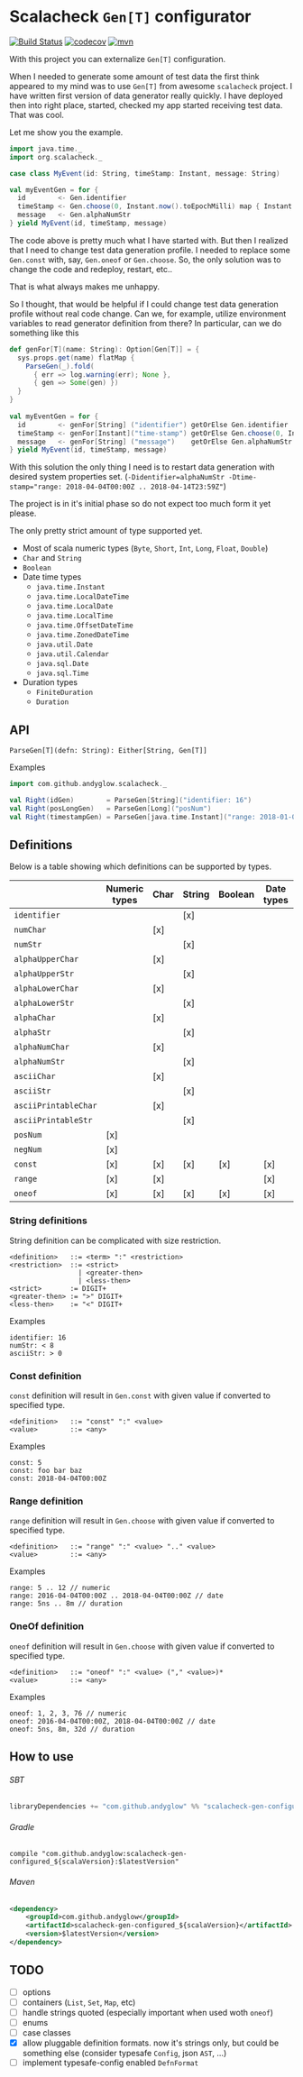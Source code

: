 # Scalacheck `Gen[T]` configurator

[![Build Status](https://github.com/andyglow/scalacheck-gen-configured/actions/workflows/ci.yml/badge.svg)]()
[![codecov](https://codecov.io/gh/andyglow/scalacheck-gen-configured/branch/master/graph/badge.svg?token=LRRSC6V0RE)](https://codecov.io/gh/andyglow/scalacheck-gen-configured)
[![mvn](https://img.shields.io/badge/dynamic/json.svg?label=mvn&query=%24.response.docs%5B0%5D.latestVersion&url=https%3A%2F%2Fsearch.maven.org%2Fsolrsearch%2Fselect%3Fq%3Dscalacheck-gen-configured_2.13%26start%3D0%26rows%3D1)](https://search.maven.org/artifact/com.github.andyglow/scalacheck-gen-configured_2.13/)

With this project you can externalize `Gen[T]` configuration. 

When I needed to generate some amount of test data the first think appeared to my mind was to use `Gen[T]` 
from awesome `scalacheck` project. I have written first version of data generator really quickly. I have deployed then
into right place, started, checked my app started receiving test data. That was cool. 

Let me show you the example.

```scala
import java.time._
import org.scalacheck._

case class MyEvent(id: String, timeStamp: Instant, message: String)

val myEventGen = for {
  id        <- Gen.identifier
  timeStamp <- Gen.choose(0, Instant.now().toEpochMilli) map { Instant.ofEpochMilli }
  message   <- Gen.alphaNumStr
} yield MyEvent(id, timeStamp, message)
```       
The code above is pretty much what I have started with.
But then I realized that I need to change test data generation profile. I needed to replace some `Gen.const` with, 
say, `Gen.oneof` or `Gen.choose`. So, the only solution was to change the code and redeploy, restart, etc..

That is what always makes me unhappy.
 
So I thought, that would be helpful if I could change test data generation profile without real code change. 
Can we, for example, utilize environment variables to read generator definition from there?
In particular, can we do something like this
```scala
def genFor[T](name: String): Option[Gen[T]] = {
  sys.props.get(name) flatMap {
    ParseGen(_).fold(
      { err => log.warning(err); None },
      { gen => Some(gen) })
  }
}
    
val myEventGen = for {
  id        <- genFor[String] ("identifier") getOrElse Gen.identifier
  timeStamp <- genFor[Instant]("time-stamp") getOrElse Gen.choose(0, Instant.now().toEpochMilli) map { Instant.ofEpochMilli }
  message   <- genFor[String] ("message")    getOrElse Gen.alphaNumStr
} yield MyEvent(id, timeStamp, message)
```   

With this solution the only thing I need is to restart data generation with desired system properties set. 
(`-Didentifier=alphaNumStr -Dtime-stamp="range: 2018-04-04T00:00Z .. 2018-04-14T23:59Z"`) 

The project is in it's initial phase so do not expect too much form it yet please.

The only pretty strict amount of type supported yet.
- Most of scala numeric types (`Byte`, `Short`, `Int`, `Long`, `Float`, `Double`)
- `Char` and `String`
- `Boolean`
- Date time types 
    - `java.time.Instant`
    - `java.time.LocalDateTime`
    - `java.time.LocalDate`
    - `java.time.LocalTime`
    - `java.time.OffsetDateTime`
    - `java.time.ZonedDateTime`
    - `java.util.Date`
    - `java.util.Calendar`
    - `java.sql.Date`
    - `java.sql.Time`
- Duration types
    - `FiniteDuration`
    - `Duration`

## API
`ParseGen[T](defn: String): Either[String, Gen[T]]`

Examples
```scala
import com.github.andyglow.scalacheck._

val Right(idGen)        = ParseGen[String]("identifier: 16")
val Right(posLongGen)   = ParseGen[Long]("posNum")
val Right(timestampGen) = ParseGen[java.time.Instant]("range: 2018-01-01T00:00Z .. 2018-12-31T23:59Z")
```
    
## Definitions
Below is a table showing which definitions can be supported by types.  

|                      | Numeric types | Char | String | Boolean | Date types | Duration |
| -------------------- | ------------- | ---- | ------ | ------- | ---------- | -------- |
| `identifier`         |               |      | [x]    |         |            |          |
| `numChar`            |               | [x]  |        |         |            |          |
| `numStr`             |               |      | [x]    |         |            |          |
| `alphaUpperChar`     |               | [x]  |        |         |            |          |
| `alphaUpperStr`      |               |      | [x]    |         |            |          |
| `alphaLowerChar`     |               | [x]  |        |         |            |          |
| `alphaLowerStr`      |               |      | [x]    |         |            |          |
| `alphaChar`          |               | [x]  |        |         |            |          |
| `alphaStr`           |               |      | [x]    |         |            |          |
| `alphaNumChar`       |               | [x]  |        |         |            |          |
| `alphaNumStr`        |               |      | [x]    |         |            |          |
| `asciiChar`          |               | [x]  |        |         |            |          |
| `asciiStr`           |               |      | [x]    |         |            |          |
| `asciiPrintableChar` |               | [x]  |        |         |            |          |
| `asciiPrintableStr`  |               |      | [x]    |         |            |          |
| `posNum`             | [x]           |      |        |         |            |          |
| `negNum`             | [x]           |      |        |         |            |          |
| `const`              | [x]           | [x]  | [x]    | [x]     | [x]        | [x]      |
| `range`              | [x]           | [x]  |        |         | [x]        | [x]      |
| `oneof`              | [x]           | [x]  | [x]    | [x]     | [x]        | [x]      |

### String definitions
String definition can be complicated with size restriction.

```
<definition>   ::= <term> ":" <restriction>
<restriction>  ::= <strict>
                 | <greater-then>
                 | <less-then>       
<strict>       := DIGIT+
<greater-then> := ">" DIGIT+
<less-then>    := "<" DIGIT+
```
Examples
```
identifier: 16
numStr: < 8
asciiStr: > 0
``` 

### Const definition
`const` definition will result in `Gen.const` with given value if converted to specified type.

```
<definition>   ::= "const" ":" <value>
<value>        ::= <any>
```

Examples
```
const: 5
const: foo bar baz
const: 2018-04-04T00:00Z
```  

### Range definition
`range` definition will result in `Gen.choose` with given value if converted to specified type.

```
<definition>   ::= "range" ":" <value> ".." <value>
<value>        ::= <any>
```
Examples
```
range: 5 .. 12 // numeric
range: 2016-04-04T00:00Z .. 2018-04-04T00:00Z // date
range: 5ns .. 8m // duration
```  

### OneOf definition
`oneof` definition will result in `Gen.choose` with given value if converted to specified type.

```
<definition>   ::= "oneof" ":" <value> ("," <value>)*
<value>        ::= <any>
```
Examples
```
oneof: 1, 2, 3, 76 // numeric
oneof: 2016-04-04T00:00Z, 2018-04-04T00:00Z // date
oneof: 5ns, 8m, 32d // duration
```  

## How to use

###### SBT
```scala
libraryDependencies += "com.github.andyglow" %% "scalacheck-gen-configured" % "$latestVersion"
```
###### Gradle
```
compile "com.github.andyglow:scalacheck-gen-configured_${scalaVersion}:$latestVersion"
```
###### Maven
```xml
<dependency>
    <groupId>com.github.andyglow</groupId>
    <artifactId>scalacheck-gen-configured_${scalaVersion}</artifactId>
    <version>$latestVersion</version>
</dependency>
```

## TODO
- [ ] options
- [ ] containers (`List`, `Set`, `Map`, etc)
- [ ] handle strings quoted (especially important when used woth `oneof`)
- [ ] enums
- [ ] case classes
- [x] allow pluggable definition formats. now it's strings only, but could be something else (consider typesafe `Config`, json `AST`, ...)
- [ ] implement typesafe-config enabled `DefnFormat`
